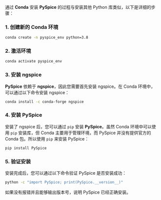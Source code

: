 通过 **Conda** 安装 **PySpice** 的过程与安装其他 Python 库类似，以下是详细的步骤：

### 1. 创建新的 Conda 环境

```bash
conda create -n pyspice_env python=3.8
```

### 2. 激活环境

```bash
conda activate pyspice_env
```

### 3. 安装 ngspice

**PySpice** 依赖于 **ngspice**，因此您需要首先安装 ngspice。在 Conda 环境中，可以通过以下命令安装 ngspice：

```bash
conda install -c conda-forge ngspice
```

### 4. 安装 PySpice

安装了 ngspice 后，您可以通过 `pip` 安装 **PySpice**。虽然 Conda 环境中可以使用 `pip` 安装库，但 Conda 主要用于管理环境，而 PySpice 并没有提供官方的 Conda 包。所以使用 `pip` 来安装 PySpice：

```bash
pip install PySpice
```

### 5. 验证安装

安装完成后，您可以通过以下命令验证 PySpice 是否安装成功：

```bash
python -c "import PySpice; print(PySpice.__version__)"
```

如果没有报错并且能够输出版本号，说明 PySpice 已经正确安装。

